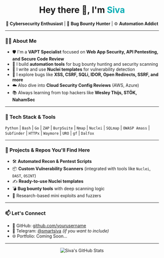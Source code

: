 <h1 align="center">Hey there 👋, I'm <span style="color:#00ADB5">Siva</span></h1>

<p align="center">
  🔐 <strong>Cybersecurity Enthusiast</strong> | 🐞 <strong>Bug Bounty Hunter</strong> | ⚙️ <strong>Automation Addict</strong>
</p>

---

### 👨‍💻 About Me

- 🛡️ I'm a **VAPT Specialist** focused on **Web App Security, API Pentesting, and Secure Code Review**  
- 🤖 I build **automation tools** for bug bounty hunting and security scanning  
- 📜 I write and use **Nuclei templates** for vulnerability detection  
- 🔎 I explore bugs like **XSS, CSRF, SQLi, IDOR, Open Redirects, SSRF, and more**  
- ☁️ Also dive into **Cloud Security Config Reviews** (AWS, Azure)  
- 📚 Always learning from top hackers like **Wesley Thijs, STÖK, NahamSec**

---

### 🔧 Tech Stack & Tools

`Python` | `Bash` | `Go` | `ZAP` | `BurpSuite` | `Nmap` | `Nuclei` | `SQLmap` | `OWASP Amass` | `Subfinder` | `HTTPx` | `Waymore` | `URO` | `gf` | `Dalfox`

---

### 🚀 Projects & Repos You'll Find Here

- 🛠️ **Automated Recon & Pentest Scripts**  
- 📦 **Custom Vulnerability Scanners** (integrated with tools like `Nuclei`, `DAST`, `OSINT`)  
- ✍️ **Ready-to-use Nuclei templates**  
- 💣 **Bug bounty tools** with deep scanning logic  
- 🧪 Research-based mini exploits and fuzzers  

---

### 📫 Let's Connect

- 🐙 GitHub: [github.com/yourusername](https://github.com/cybersivabalank)  
- 💬 Telegram: [@smartsiva](https://t.me/Mr_siva) *(if you want to include)*  
- 🌐 Portfolio: Coming Soon...

---

<p align="center">
  <img src="https://github-readme-stats.vercel.app/api?username=yourusername&show_icons=true&theme=radical" alt="Siva's GitHub Stats" />
</p>

